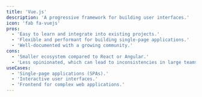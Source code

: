 ```yaml
---
title: 'Vue.js'
description: 'A progressive framework for building user interfaces.'
icon: 'fab fa-vuejs'
pros:
  - 'Easy to learn and integrate into existing projects.'
  - 'Flexible and performant for building single-page applications.'
  - 'Well-documented with a growing community.'
cons:
  - 'Smaller ecosystem compared to React or Angular.'
  - 'Less opinionated, which can lead to inconsistencies in large teams.'
useCases:
  - 'Single-page applications (SPAs).'
  - 'Interactive user interfaces.'
  - 'Frontend for complex web applications.'
---
```

